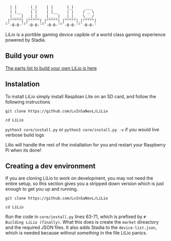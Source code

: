       | |      (_)    | |      (_)     ___   
      | |__    | |    | |__    | |    / _ \  
      |____|  _|_|_   |____|  _|_|_   \___/  
    _|"""""|_|"""""|_|"""""|_|"""""|_|"""""| 
    "`-0-0-'"`-0-0-'"`-0-0-'"`-0-0-'"`-0-0-' 

LiLio is a portible gaming device capible of a world class gaming experience powered by Stadia.


## Build your own
[The parts list to build your own LiLio is here](https://docs.google.com/spreadsheets/d/1o2KC0deXbZ5__kjTrOGxbklZBP4nP3jFMt7TPF-E2JY/edit?usp=sharing)

## Instalation
To install LiLio simply install Raspbian Lite on an SD card, and follow the following instructions

`git clone https://github.com/LvInSaNevL/LiLio`

`cd LiLio`

`python3 core/install.py` or `python3 core/install.py -v` if you would live verbose build logs

Lilio will handle the rest of the installation for you and restart your Raspberry Pi when its done!

## Creating a dev environment
If you are cloning LiLio to work on development, you may not need the entire setup, so this section gives you a stripped down version which is just enough to get you up and running. 

`git clone https://github.com/LvInSaNevL/LiLio`

`cd LiLio`

Run the code in `core/install.py` lines 63-71, which is prefixed by `# Building LiLio (finally)`. What this does is create the `market` direactory and the required JSON files. It also adds Stadia to the `device-list.json`, which is needed because without *something* in the file LiLio panics. 